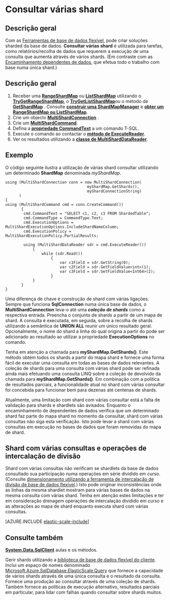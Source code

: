 <properties 
    pageTitle="Consultar várias shard | Microsoft Azure" 
    description="Execute consultas em várias shards utilizando a biblioteca de cliente flexível da base de dados." 
    services="sql-database" 
    documentationCenter="" 
    manager="jhubbard" 
    authors="torsteng" 
    editor=""/>

<tags 
    ms.service="sql-database" 
    ms.workload="sql-database" 
    ms.tgt_pltfrm="na" 
    ms.devlang="na" 
    ms.topic="article" 
    ms.date="04/12/2016" 
    ms.author="torsteng"/>

# <a name="multi-shard-querying"></a>Consultar várias shard

## <a name="overview"></a>Descrição geral

Com as [Ferramentas de base de dados flexível](sql-database-elastic-scale-introduction.md), pode criar soluções sharded da base de dados. **Consultar várias shard** é utilizada para tarefas, como relatórios/recolha de dados que requerem a execução de uma consulta que aumenta através de vários shards. (Em contraste com as [Encaminhamento dependentes de dados](sql-database-elastic-scale-data-dependent-routing.md), que efetua todo o trabalho com base numa única shard.) 

## <a name="overview"></a>Descrição geral

1. Receber uma [**RangeShardMap**](https://msdn.microsoft.com/library/azure/dn807318.aspx) ou [**ListShardMap**](https://msdn.microsoft.com/library/azure/dn807370.aspx) utilizando o [**TryGetRangeShardMap**](https://msdn.microsoft.com/library/azure/microsoft.azure.sqldatabase.elasticscale.shardmanagement.shardmapmanager.trygetrangeshardmap.aspx), o [**TryGetListShardMap**](https://msdn.microsoft.com/library/azure/microsoft.azure.sqldatabase.elasticscale.shardmanagement.shardmapmanager.trygetlistshardmap.aspx)ou o método de [**GetShardMap**](https://msdn.microsoft.com/library/azure/microsoft.azure.sqldatabase.elasticscale.shardmanagement.shardmapmanager.getshardmap.aspx) . Consulte [**construir uma ShardMapManager**](sql-database-elastic-scale-shard-map-management.md#constructing-a-shardmapmanager) e [**obter um RangeShardMap ou ListShardMap**](sql-database-elastic-scale-shard-map-management.md#get-a-rangeshardmap-or-listshardmap).
2. Crie um objecto **[MultiShardConnection](https://msdn.microsoft.com/library/azure/microsoft.azure.sqldatabase.elasticscale.query.multishardconnection.aspx)** .
2. Crie um **[MultiShardCommand](https://msdn.microsoft.com/library/azure/microsoft.azure.sqldatabase.elasticscale.query.multishardcommand.aspx)**. 
3. Defina a **[propriedade CommandText](https://msdn.microsoft.com/library/azure/microsoft.azure.sqldatabase.elasticscale.query.multishardcommand.commandtext.aspx#P:Microsoft.Azure.SqlDatabase.ElasticScale.Query.MultiShardCommand.CommandText)** a um comando T-SQL.
3. Execute o comando ao contactar o **[método de ExecuteReader](https://msdn.microsoft.com/library/azure/microsoft.azure.sqldatabase.elasticscale.query.multishardcommand.executereader.aspx)**.
4. Ver os resultados utilizando a **[classe de MultiShardDataReader](https://msdn.microsoft.com/library/azure/microsoft.azure.sqldatabase.elasticscale.query.multisharddatareader.aspx)**. 

## <a name="example"></a>Exemplo

O código seguinte ilustra a utilização de várias shard consultar utilizando um determinado **ShardMap** denominada *myShardMap*. 

    using (MultiShardConnection conn = new MultiShardConnection( 
                                        myShardMap.GetShards(), 
                                        myShardConnectionString) 
          ) 
    { 
    using (MultiShardCommand cmd = conn.CreateCommand())
           { 
            cmd.CommandText = "SELECT c1, c2, c3 FROM ShardedTable"; 
            cmd.CommandType = CommandType.Text; 
            cmd.ExecutionOptions = MultiShardExecutionOptions.IncludeShardNameColumn; 
            cmd.ExecutionPolicy = MultiShardExecutionPolicy.PartialResults; 

            using (MultiShardDataReader sdr = cmd.ExecuteReader()) 
                { 
                    while (sdr.Read())
                        { 
                            var c1Field = sdr.GetString(0); 
                            var c2Field = sdr.GetFieldValue<int>(1); 
                            var c3Field = sdr.GetFieldValue<Int64>(2);
                        } 
                } 
           } 
    } 

 
Uma diferença de chave é construção de shard com várias ligações. Sempre que funciona **SqlConnection** numa única base de dados, o **MultiShardConnection** leva-o até uma ***coleção de shards*** como a respectiva entrada. Preencha o conjunto de shards a partir de um mapa de shard. A consulta é executada, em seguida, sobre a recolha de shards utilizando a semântica de **UNION ALL** reunir um único resultado geral. Opcionalmente, o nome do shard a linha do qual origina a partir do pode ser adicionado ao resultado ao utilizar a propriedade **ExecutionOptions** no comando. 

Tenha em atenção a chamada para **myShardMap.GetShards()**. Este método obtém todos os shards a partir do mapa shard e fornece uma forma fácil de executar uma consulta em todas as bases de dados relevantes. A coleção de shards para uma consulta com várias shard pode ser refinada ainda mais efetuando uma consulta LINQ sobre a coleção de devolvido da chamada para **myShardMap.GetShards()**. Em combinação com a política de resultados parciais, a funcionalidade atual no shard com várias consultar foi concebida para funcionar bem para dezenas até centenas de shards.

Atualmente, uma limitação com shard com várias consultar está a falta de validação para shards e shardlets são avisados. Enquanto o encaminhamento de dependentes de dados verifica que um determinado shard faz parte do mapa shard no momento da consultar, shard com várias consultas não siga esta verificação. Isto pode levar a shard com várias consultas em execução no bases de dados que foram removidas do mapa de shard.

## <a name="multi-shard-queries-and-split-merge-operations"></a>Shard com várias consultas e operações de intercalação de divisão

Shard com várias consultas não verificam se shardlets da base de dados consultado sua participação numa operações em série dividido em curso. (Consulte [dimensionamento utilizando a ferramenta de intercalação de divisão de base de dados flexível](sql-database-elastic-scale-overview-split-and-merge.md).) Isto pode originar inconsistências onde as linhas da mesma shardlet mostram para várias bases de dados na mesma consulta com várias shard. Tenha em atenção estes limitações e ter em consideração drenagem operações de intercalação dividido em curso e as alterações ao mapa de shard enquanto executa shard com várias consultas.

[AZURE.INCLUDE [elastic-scale-include](../../includes/elastic-scale-include.md)]

## <a name="see-also"></a>Consulte também
**[System.Data.SqlClient](http://msdn.microsoft.com/library/System.Data.SqlClient.aspx)** aulas e os métodos.


Gerir shards utilizando a [biblioteca de base de dados flexível do cliente](sql-database-elastic-database-client-library.md). Inclui um espaço de nomes denominado [Microsoft.Azure.SqlDatabase.ElasticScale.Query](https://msdn.microsoft.com/library/azure/microsoft.azure.sqldatabase.elasticscale.query.aspx) que fornece a capacidade de vários shards através de uma única consulta e o resultado da consulta. Fornece uma produção ao consultar através de uma coleção de shards. Também fornece as políticas de execução alternativo, resultados parciais em particular, para lidar com falhas quando consultar sobre shards muitos.  

 